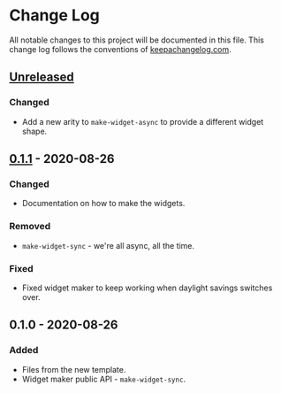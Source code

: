 # Change Log
All notable changes to this project will be documented in this file. This change log follows the conventions of [keepachangelog.com](http://keepachangelog.com/).

## [Unreleased]
### Changed
- Add a new arity to `make-widget-async` to provide a different widget shape.

## [0.1.1] - 2020-08-26
### Changed
- Documentation on how to make the widgets.

### Removed
- `make-widget-sync` - we're all async, all the time.

### Fixed
- Fixed widget maker to keep working when daylight savings switches over.

## 0.1.0 - 2020-08-26
### Added
- Files from the new template.
- Widget maker public API - `make-widget-sync`.

[Unreleased]: https://github.com/your-name/hospital-test/compare/0.1.1...HEAD
[0.1.1]: https://github.com/your-name/hospital-test/compare/0.1.0...0.1.1
